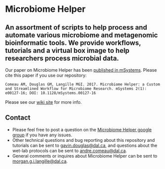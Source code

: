 Microbiome Helper
=================

An assortment of scripts to help process and automate various microbiome and metagenomic bioinformatic tools. We provide workflows, tutorials and a virtual box image to help researchers process microbial data.
------------------------------------------------
Our paper on Microbiome Helper has been [published in mSystems](http://msystems.asm.org/content/2/1/e00127-16). Please cite this paper if you use our repository:  

    Comeau AM, Douglas GM, Langille MGI. 2017. Microbiome Helper: a Custom and Streamlined Workflow for Microbiome Research. mSystems 2(1): e00127-16; DOI: 10.1128/mSystems.00127-16    
  
Please see our [wiki site](https://github.com/mlangill/microbiome_helper/wiki) for more info.

Contact
-------
* Please feel free to post a question on the [Microbiome Helper google group](https://groups.google.com/forum/#!forum/microbiome-helper) if you have any issues.
* Other technical questions and bug reporting about this repository and tutorials can be sent to gavin.douglas@dal.ca, and questions about the wet-lab protocols can be sent to andre.comeau@dal.ca.
* General comments or inquires about Microbiome Helper can be sent to morgan.g.i.langille@dal.ca.
